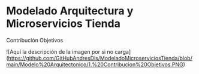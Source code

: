 # Modelado Arquitectura y Microservicios Tienda

  Contribución Objetivos

  ![Aquí la descripción de la imagen por si no carga]
  (https://github.com/GitHubAndresDis/ModeladoMicroserviciosTienda/blob/main/Modelo%20Arquitectonico/1.%20Contribucion%20Objetivos.PNG)

